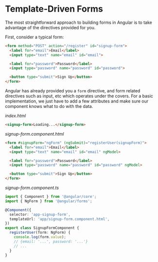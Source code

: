 # Template-Driven Forms

The most straightforward approach to building forms in Angular is to take advantage of the directives provided for you.

First, consider a typical form:

```html
<form method="POST" action="/register" id="signup-form">
  <label for="email">Email</label>
  <input type="text" name="email" id="email">

  <label for="password">Password</label>
  <input type="password" name="password" id="password">

  <button type="submit">Sign Up</button>
</form>
```

Angular has already provided you a `form` directive, and form related directives such as input, etc  which operates under the covers. For a basic implementation, we just have to add a few attributes and make sure our component knows what to do with the data.

_index.html_
```html
<signup-form>Loading...</signup-form>
```

_signup-form.component.html_
```html
<form #signupForm="ngForm" (ngSubmit)="registerUser(signupForm)">
  <label for="email">Email</label>
  <input type="text" name="email" id="email" ngModel>

  <label for="password">Password</label>
  <input type="password" name="password" id="password" ngModel>

  <button type="submit">Sign Up</button>
</form>
```

_signup-form.component.ts_
```ts
import { Component } from '@angular/core';
import { NgForm } from '@angular/forms';

@Component({
  selector: 'app-signup-form',
  templateUrl: 'app/signup-form.component.html',
})
export class SignupFormComponent {
  registerUser(form: NgForm) {
    console.log(form.value);
    // {email: '...', password: '...'}
    // ...
  }
}
```

